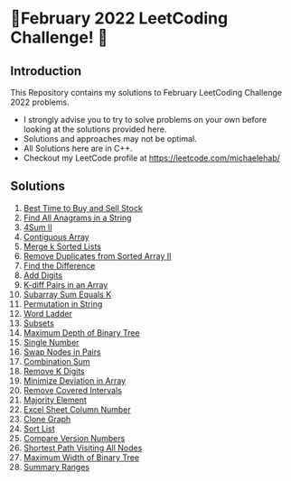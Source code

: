# 🏅February 2022 LeetCoding Challenge! 🏅
## Introduction
This Repository contains my solutions to February LeetCoding Challenge 2022 problems.
* I strongly advise you to try to solve problems on your own before looking at the solutions provided here.
* Solutions and approaches may not be optimal.
* All Solutions here are in C++.
* Checkout my LeetCode profile at https://leetcode.com/michaelehab/

## Solutions
1. <a href="./121.Best-Time-to-Buy-and-Sell-Stock.cpp">Best Time to Buy and Sell Stock</a>
2. <a href="./438.Find-All-Anagrams-in-a-String.cpp">Find All Anagrams in a String</a>
3. <a href="./454.4Sum-II.cpp">4Sum II</a>
4. <a href="./525.Contiguous-Array.cpp">Contiguous Array</a>
5. <a href="./23.Merge-k-Sorted-Lists.cpp">Merge k Sorted Lists</a>
6. <a href="./80.Remove-Duplicates-from-Sorted-Array-II.cpp">Remove Duplicates from Sorted Array II</a>
7. <a href="./389.Find-the-Difference.cpp">Find the Difference</a>
8. <a href="./258.Add-Digits.cpp">Add Digits</a>
9. <a href="./532.K-diff-Pairs-in-an-Array.cpp">K-diff Pairs in an Array</a>
10. <a href="./560.Subarray-Sum-Equals-K.cpp">Subarray Sum Equals K</a>
11. <a href="./567.Permutation-in-String.cpp">Permutation in String</a>
12. <a href="./127.Word-Ladder.cpp">Word Ladder</a>
13. <a href="./78.Subsets.cpp">Subsets</a>
14. <a href="./104.Maximum-Depth-of-Binary-Tree.cpp">Maximum Depth of Binary Tree</a>
15. <a href="./136.Single-Number.cpp">Single Number</a>
16. <a href="./24.Swap-Nodes-in-Pairs.cpp">Swap Nodes in Pairs</a>
17. <a href="./39.Combination-Sum.cpp">Combination Sum</a>
18. <a href="./402.Remove-K-Digits.cpp">Remove K Digits</a>
19. <a href="./1675.Minimize-Deviation-in-Array.cpp">Minimize Deviation in Array</a>
20. <a href="./1288.Remove-Covered-Intervals.cpp">Remove Covered Intervals</a>
21. <a href="./169.Majority-Element.cpp">Majority Element</a>
22. <a href="./171.Excel-Sheet-Column-Number.cpp">Excel Sheet Column Number</a>
23. <a href="./133.Clone-Graph.cpp">Clone Graph</a>
24. <a href="./148.Sort-List.cpp">Sort List</a>
25. <a href="./165.Compare-Version-Numbers.cpp">Compare Version Numbers</a>
26. <a href="./847.Shortest-Path-Visiting-All-Nodes.cpp">Shortest Path Visiting All Nodes</a>
27. <a href="./662.Maximum-Width-of-Binary-Tree.cpp">Maximum Width of Binary Tree</a>
28. <a href="./228.Summary-Ranges.cpp">Summary Ranges</a>
